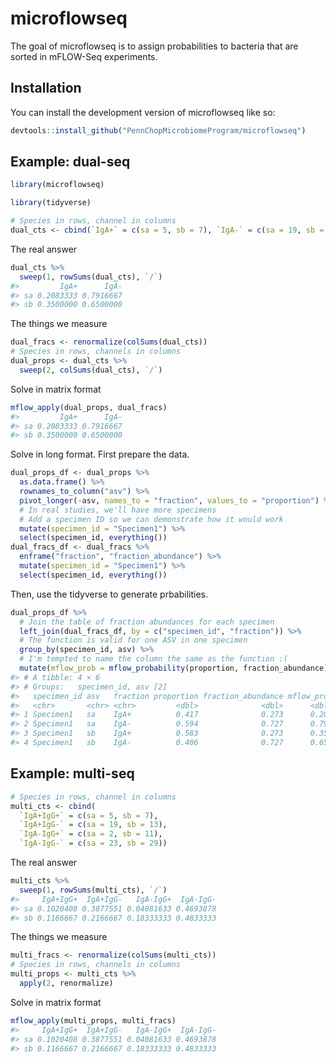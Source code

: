 
<!-- README.md is generated from README.Rmd. Please edit that file -->

# microflowseq

<!-- badges: start -->
<!-- badges: end -->

The goal of microflowseq is to assign probabilities to bacteria that are
sorted in mFLOW-Seq experiments.

## Installation

You can install the development version of microflowseq like so:

``` r
devtools::install_github("PennChopMicrobiomeProgram/microflowseq")
```

## Example: dual-seq

``` r
library(microflowseq)
```

``` r
library(tidyverse)
```

``` r
# Species in rows, channel in columns
dual_cts <- cbind(`IgA+` = c(sa = 5, sb = 7), `IgA-` = c(sa = 19, sb = 13))
```

The real answer

``` r
dual_cts %>%
  sweep(1, rowSums(dual_cts), `/`)
#>         IgA+      IgA-
#> sa 0.2083333 0.7916667
#> sb 0.3500000 0.6500000
```

The things we measure

``` r
dual_fracs <- renormalize(colSums(dual_cts))
# Species in rows, channels in columns
dual_props <- dual_cts %>%
  sweep(2, colSums(dual_cts), `/`)
```

Solve in matrix format

``` r
mflow_apply(dual_props, dual_fracs)
#>         IgA+      IgA-
#> sa 0.2083333 0.7916667
#> sb 0.3500000 0.6500000
```

Solve in long format. First prepare the data.

``` r
dual_props_df <- dual_props %>%
  as.data.frame() %>%
  rownames_to_column("asv") %>%
  pivot_longer(-asv, names_to = "fraction", values_to = "proportion") %>%
  # In real studies, we'll have more specimens
  # Add a specimen ID so we can demonstrate how it would work
  mutate(specimen_id = "Specimen1") %>%
  select(specimen_id, everything())
dual_fracs_df <- dual_fracs %>%
  enframe("fraction", "fraction_abundance") %>%
  mutate(specimen_id = "Specimen1") %>%
  select(specimen_id, everything())
```

Then, use the tidyverse to generate prbabilities.

``` r
dual_props_df %>%
  # Join the table of fraction abundances for each specimen
  left_join(dual_fracs_df, by = c("specimen_id", "fraction")) %>%
  # The function is valid for one ASV in one specimen
  group_by(specimen_id, asv) %>%
  # I'm tempted to name the column the same as the function :(
  mutate(mflow_prob = mflow_probability(proportion, fraction_abundance))
#> # A tibble: 4 × 6
#> # Groups:   specimen_id, asv [2]
#>   specimen_id asv   fraction proportion fraction_abundance mflow_prob
#>   <chr>       <chr> <chr>         <dbl>              <dbl>      <dbl>
#> 1 Specimen1   sa    IgA+          0.417              0.273      0.208
#> 2 Specimen1   sa    IgA-          0.594              0.727      0.792
#> 3 Specimen1   sb    IgA+          0.583              0.273      0.35 
#> 4 Specimen1   sb    IgA-          0.406              0.727      0.65
```

## Example: multi-seq

``` r
# Species in rows, channel in columns
multi_cts <- cbind(
  `IgA+IgG+` = c(sa = 5, sb = 7),
  `IgA+IgG-` = c(sa = 19, sb = 13),
  `IgA-IgG+` = c(sa = 2, sb = 11),
  `IgA-IgG-` = c(sa = 23, sb = 29))
```

The real answer

``` r
multi_cts %>%
  sweep(1, rowSums(multi_cts), `/`)
#>     IgA+IgG+  IgA+IgG-   IgA-IgG+  IgA-IgG-
#> sa 0.1020408 0.3877551 0.04081633 0.4693878
#> sb 0.1166667 0.2166667 0.18333333 0.4833333
```

The things we measure

``` r
multi_fracs <- renormalize(colSums(multi_cts))
# Species in rows, channels in columns
multi_props <- multi_cts %>%
  apply(2, renormalize)
```

Solve in matrix format

``` r
mflow_apply(multi_props, multi_fracs)
#>     IgA+IgG+  IgA+IgG-   IgA-IgG+  IgA-IgG-
#> sa 0.1020408 0.3877551 0.04081633 0.4693878
#> sb 0.1166667 0.2166667 0.18333333 0.4833333
```
